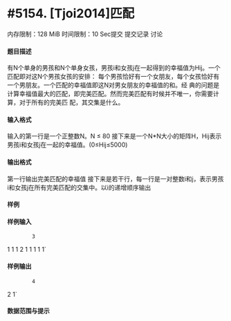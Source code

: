 
# #5154. [Tjoi2014]匹配
内存限制：128 MiB 时间限制：10 Sec提交 提交记录 讨论
#### 题目描述
有N个单身的男孩和N个单身女孩，男孩i和女孩j在一起得到的幸福值为Hij。一个匹配即对这N个男孩女孩的安排：
每个男孩恰好有一个女朋友，每个女孩恰好有一个男朋友。一个匹配的幸福值即这N对男女朋友的幸福值的和。经
典的问题是计算幸福值最大的匹配，即完美匹配。然而完美匹配有时候并不唯一，你需要计算，对于所有的完美匹
配，其交集是什么。


#### 输入格式
输入的第一行是一个正整数N。N ≤ 80
接下来是一个N*N大小的矩阵H，Hij表示男孩i和女孩j在一起的幸福值。(0≤Hij≤5000)


#### 输出格式
第一行输出完美匹配的幸福值
接下来是若干行，每一行是一对整数i和j，表示男孩i和女孩j在所有完美匹配的交集中。以i的递增顺序输出


#### 样例

#### 样例输入

			3
1 1 1
2 1 1
1 1 1`
#### 样例输出

			4
2 1`
#### 数据范围与提示

